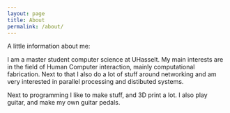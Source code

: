 ```yaml
---
layout: page
title: About
permalink: /about/
---
```


A little information about me:

I am a master student computer science at UHasselt. My main interests are in the field of Human Computer interaction, mainly computational fabrication. Next to that I also do a lot of stuff around networking and am very interested in parallel processing and distibuted systems.

Next to programming I like to make stuff, and 3D print a lot. I also play guitar, and make my own guitar pedals. 
